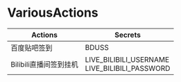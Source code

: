 # VariousActions

Actions | Secrets
----|----
百度贴吧签到|BDUSS
Bilibili直播间签到挂机|LIVE_BILIBILI_USERNAME<br>LIVE_BILIBILI_PASSWORD
